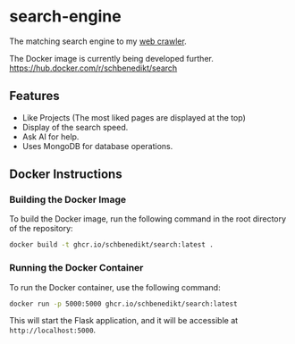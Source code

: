 # search-engine
The matching search engine to my [web crawler](https://github.com/SchBenedikt/web-crawler).

The Docker image is currently being developed further.
https://hub.docker.com/r/schbenedikt/search

## Features
- Like Projects (The most liked pages are displayed at the top)
- Display of the search speed.
- Ask AI for help.
- Uses MongoDB for database operations.

## Docker Instructions

### Building the Docker Image

To build the Docker image, run the following command in the root directory of the repository:

```sh
docker build -t ghcr.io/schbenedikt/search:latest .
```

### Running the Docker Container

To run the Docker container, use the following command:

```sh
docker run -p 5000:5000 ghcr.io/schbenedikt/search:latest
```

This will start the Flask application, and it will be accessible at `http://localhost:5000`.
